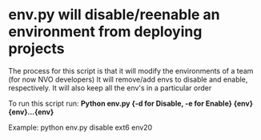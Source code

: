 # env.py will disable/reenable an environment from deploying projects 

The process for this script is that it will modify the environments of a team (for now NVO developers)
It will remove/add envs to disable and enable, respectively.
It will also keep all the env's in a particular order


To run this script run: **Python env.py {-d for Disable, -e for Enable} {env} {env}...{env}**

Example: python env.py disable ext6 env20 
